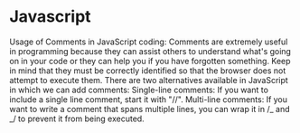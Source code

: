 # Javascript

Usage of Comments in JavaScript coding: Comments are extremely useful in programming because they can assist others to understand what's going on in your code or they can help you if you have forgotten something. Keep in mind that they must be correctly identified so that the browser does not attempt to execute them. There are two alternatives available in JavaScript in which we can add comments:
Single-line comments: If you want to include a single line comment, start it with "//".
Multi-line comments: If you want to write a comment that spans multiple lines, you can wrap it in /_ and _/ to prevent it from being executed.
